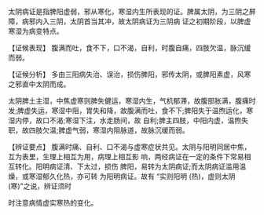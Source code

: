  太阴病证是指脾阳虚弱，邪从寒化，寒湿内生所表现的证。脾属太阴，为三阴之屏障，病邪内入三阴，太阴首当其冲，故太阴病证为三阴病
证之初期阶段，以脾虚寒湿为病变特点。

  【证候表现】
腹满而吐，食不下，口不渴，自利，时腹自痛，四肢欠温，脉沉缓而弱。

  【证候分析】
多由三阳病失治、误治，损伤脾阳，邪传太阴，或脾阳素虚，风寒之邪直中太阴而成。

太阴脾土主湿，中焦虚寒则脾失健运，寒湿内生，气机郁滞，故腹部胀满，腹痛时发;脾虚失运，寒湿中阻，胃失和降，故腹满而吐，食不下;脾阳失于温煦运化，寒湿内停，故口不渴;寒湿下注，水走肠间，故
自利;脾主四肢，中阳内虚，温煦失职，故四肢欠温;脾虚气弱，寒湿内阻脉道，故脉沉缓而弱。

  【辨证要点】
腹满时痛、自利、口不渴与虚寒症状共见。太阴与阳明同居中焦，互为表里，生理上相互为用，病理上相互影 响，两经病证在一定的条件下常易相互转化。阳明病证清、下太过，损伤 脾阳，易转为太阴病证;而太阴病证滥用温燥，或寒湿郁久化热，亦可转 为阳明病证。故有 “实则阳明 (热)，虚则太阴 (寒)”之说，辨证须时

时注意病情虚实寒热的变化。